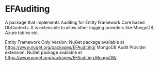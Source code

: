 # EFAuditing
A package that implements Auditing for Entity Framework Core based DbContexts. It is extensible to allow other logging providers like MongoDB, Azure tables etc.

Entity Framework Only Version: NuGet package available at https://www.nuget.org/packages/EFAuditing/
MongoDB Audit Provider extension: NuGet package available at https://www.nuget.org/packages/EFAuditing.MongoDB/
